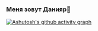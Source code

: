 ### Меня зовут Данияр👋

[![Ashutosh's github activity graph](https://github-readme-activity-graph.cyclic.app/graph?DaniyarNaamatov=Ashutosh00710&theme=dracula)](https://github.com/ashutosh00710/github-readme-activity-graph)

